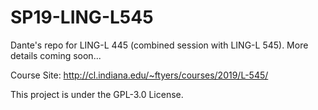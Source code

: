 # SP19-LING-L545
Dante's repo for LING-L 445 (combined session with LING-L 545). More details coming soon...

Course Site: <http://cl.indiana.edu/~ftyers/courses/2019/L-545/>

This project is under the GPL-3.0 License.